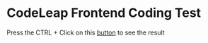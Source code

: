 # CodeLeap Frontend Coding Test

<p>Press the CTRL + Click on this <a href="https://code-leap-matheusbloize.vercel.app/" target="_blank">button</a> to see the result</p>
